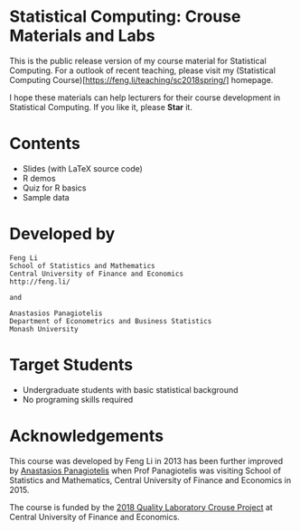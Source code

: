 # Statistical Computing: Crouse Materials and Labs

This is the public release version of my course material for Statistical Computing. For a
outlook of recent teaching, please visit my (Statistical Computing
Course)[https://feng.li/teaching/sc2018spring/] homepage.

I hope these materials can help lecturers for their course development in Statistical
Computing. If you like it, please **Star** it.

# Contents

- Slides (with LaTeX source code)
- R demos
- Quiz for R basics
- Sample data


# Developed by

    Feng Li
    School of Statistics and Mathematics
    Central University of Finance and Economics
    http://feng.li/

    and

    Anastasios Panagiotelis
    Department of Econometrics and Business Statistics
    Monash University

# Target Students

- Undergraduate students with basic statistical background
- No programing skills required

# Acknowledgements

This course was developed by Feng Li in 2013 has been further improved by [Anastasios
Panagiotelis](https://research.monash.edu/en/persons/anastasios-panagiotelis/publications/)
when Prof Panagiotelis was visiting School of Statistics and Mathematics, Central
University of Finance and Economics in 2015.

The course is funded by the [2018 Quality Laboratory Crouse
Project](http://jwc.cufe.edu.cn/info/1060/4184.htm) at Central University of Finance and
Economics.
